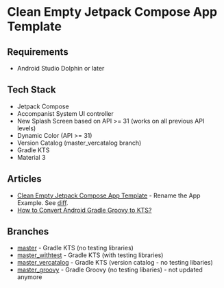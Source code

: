 # Clean Empty Jetpack Compose App Template

## Requirements
- Android Studio Dolphin or later

## Tech Stack
- Jetpack Compose
- Accompanist System UI controller
- New Splash Screen based on API >= 31 (works on all previous API levels)
- Dynamic Color (API >= 31)
- Version Catalog (master_vercatalog branch)
- Gradle KTS
- Material 3

## Articles
- [Clean Empty Jetpack Compose App Template](https://vtsen.hashnode.dev/clean-empty-jetpack-compose-app-template) - Rename the App Example. See [diff](https://github.com/vinchamp77/Demo_CleanEmptyCompose/commit/4f86b00ebfa04a91e830f312cfd6c442d23e885a).
- [How to Convert Android Gradle Groovy to KTS?](https://vtsen.hashnode.dev/how-to-convert-android-gradle-groovy-to-kts)

## Branches
- [master](https://github.com/vinchamp77/Demo_CleanEmptyCompose) - Gradle KTS (no testing libraries)
- [master_withtest](https://github.com/vinchamp77/Demo_CleanEmptyCompose/tree/master_notest) - Gradle KTS (with testing libraries)
- [master_vercatalog](https://github.com/vinchamp77/Demo_CleanEmptyCompose/tree/master_vercatalog) - Gradle KTS (version catalog - no testing libaries) 
- [master_groovy](https://github.com/vinchamp77/Demo_CleanEmptyCompose/tree/master_groovy) - Gradle Groovy (no testing libaries) - not updated anymore
